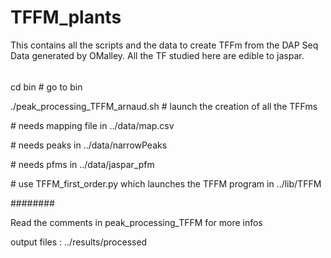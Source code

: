 # TFFM_plants
This contains all the scripts and the data to create TFFm from the DAP Seq  Data generated by OMalley.
All the TF studied here are edible to jaspar.

######

cd bin # go to bin

./peak_processing_TFFM_arnaud.sh # launch the creation of all the TFFms

\# needs mapping file in ../data/map.csv

\# needs peaks in ../data/narrowPeaks

\# needs pfms in ../data/jaspar_pfm

\# use TFFM_first_order.py which launches the TFFM program in ../lib/TFFM

########

Read the comments in peak_processing_TFFM for more infos 

output files : ../results/processed

